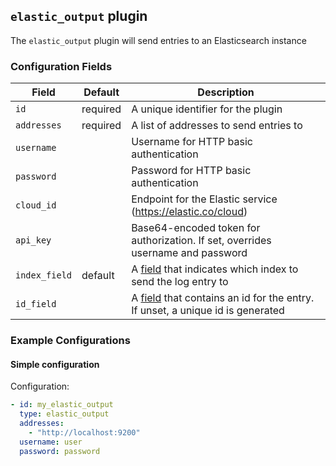 ## `elastic_output` plugin

The `elastic_output` plugin will send entries to an Elasticsearch instance

### Configuration Fields

| Field         | Default  | Description                                                                                           |
| ---           | ---      | ---                                                                                                   |
| `id`          | required | A unique identifier for the plugin                                                                    |
| `addresses`   | required | A list of addresses to send entries to                                                                |
| `username`    |          | Username for HTTP basic authentication                                                                |
| `password`    |          | Password for HTTP basic authentication                                                                |
| `cloud_id`    |          | Endpoint for the Elastic service (https://elastic.co/cloud)                                           |
| `api_key`     |          | Base64-encoded token for authorization. If set, overrides username and password                       |
| `index_field` | default  | A [field](/docs/types/field.md) that indicates which index to send the log entry to                   |
| `id_field`    |          | A [field](/docs/types/field.md) that contains an id for the entry. If unset, a unique id is generated |


### Example Configurations

#### Simple configuration

Configuration:
```yaml
- id: my_elastic_output
  type: elastic_output
  addresses:
    - "http://localhost:9200"
  username: user
  password: password
```
